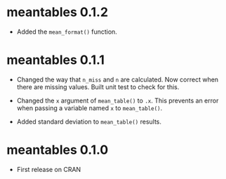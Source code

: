 # meantables 0.1.2

* Added the `mean_format()` function.

# meantables 0.1.1

* Changed the way that `n_miss` and `n` are calculated. Now correct when there are missing values. Built unit test to check for this.

* Changed the `x` argument of `mean_table()` to `.x`. This prevents an error when passing a variable named `x` to `mean_table()`.

* Added standard deviation to `mean_table()` results.

# meantables 0.1.0

* First release on CRAN
